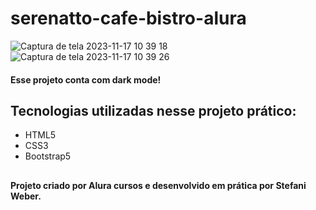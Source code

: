 # serenatto-cafe-bistro-alura

![Captura de tela 2023-11-17 10 39 18](https://github.com/weberstefani/serenatto-cafe-bistro-alura/assets/123468744/40bc17a3-f46c-4fa7-ac77-fe32ff81824e)
![Captura de tela 2023-11-17 10 39 26](https://github.com/weberstefani/serenatto-cafe-bistro-alura/assets/123468744/65248fce-338f-4797-bd86-25a838e03afc)

#### Esse projeto conta com dark mode!
##


## Tecnologias utilizadas nesse projeto prático:
* HTML5
* CSS3
* Bootstrap5

##

#### Projeto criado por Alura cursos e desenvolvido em prática por Stefani Weber.
